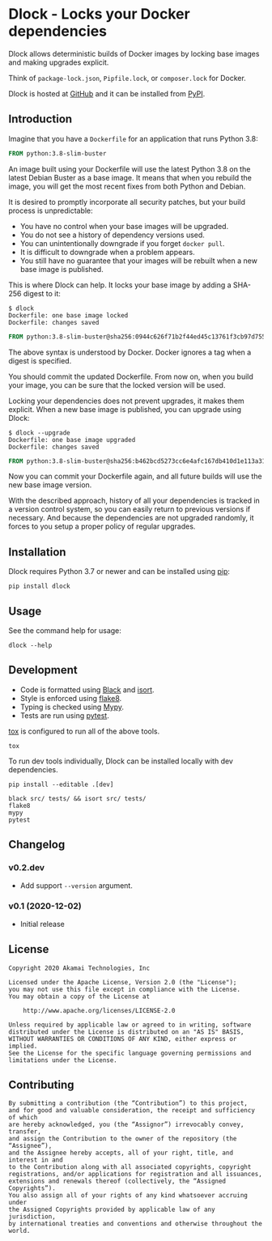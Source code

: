 
# Dlock - Locks your Docker dependencies

Dlock allows deterministic builds of Docker images
by locking base images and making upgrades explicit.

Think of `package-lock.json`, `Pipfile.lock`, or `composer.lock` for Docker.

Dlock is hosted at [GitHub](http://github.com/akamai/dlock) and
it can be installed from [PyPI](https://pypi.org/project/dlock/).

## Introduction

Imagine that you have a `Dockerfile` for an application that runs Python 3.8:

```Dockerfile
FROM python:3.8-slim-buster
```

An image built using your Dockerfile will use the latest Python 3.8
on the latest Debian Buster as a base image. It means that
when you rebuild the image, you will get the most recent fixes
from both Python and Debian.

It is desired to promptly incorporate  all security patches,
but your build process is unpredictable:

* You have no control when your base images will be upgraded.
* You do not see a history of dependency versions used.
* You can unintentionally downgrade if you forget `docker pull`.
* It is difficult to downgrade when a problem appears.
* You still have no guarantee that your images will be rebuilt
  when a new base image is published.

This is where Dlock can help.
It locks your base image by adding a SHA-256 digest to it:

```
$ dlock
Dockerfile: one base image locked
Dockerfile: changes saved
```

```Dockerfile
FROM python:3.8-slim-buster@sha256:0944c626f71b2f44ed45c13761f3cb97d75566261ade2b2d34f6ce2987dacbcb
```

The above syntax is understood by Docker.
Docker ignores a tag when a digest is specified.

You should commit the updated Dockerfile. From now on, when you build
your image, you can be sure that the locked version will be used.

Locking your dependencies does not prevent upgrades, it makes them explicit.
When a new base image is published, you can upgrade using Dlock:

 ```
$ dlock --upgrade
Dockerfile: one base image upgraded
Dockerfile: changes saved
```

```Dockerfile
FROM python:3.8-slim-buster@sha256:b462bcd5273cc6e4afc167db410d1e113a3174c1cab6ebe946efc1d1f03a9397
```

Now you can commit your Dockerfile again,
and all future builds will use the new base image version.

With the described approach, history of all your dependencies
is tracked in a version control system,
so you can easily return to previous versions if necessary.
And because the dependencies are not upgraded randomly,
it forces to you setup a proper policy of regular upgrades.


## Installation

Dlock requires Python 3.7 or newer and can be installed using [pip]:

```shell script
pip install dlock
```


## Usage

See the command help for usage:

```shell script
dlock --help
```

## Development

* Code is formatted using [Black] and [isort].
* Style is enforced using [flake8].
* Typing is checked using [Mypy].
* Tests are run using [pytest].

[tox] is configured to run all of the above tools.

```shell script
tox
```

To run dev tools individually,
Dlock can be installed locally with dev dependencies.

```shell script
pip install --editable .[dev]
```

```shell script
black src/ tests/ && isort src/ tests/
flake8
mypy
pytest
```


## Changelog

### v0.2.dev
* Add support `--version` argument.


### v0.1 (2020-12-02)

* Initial release


## License

```
Copyright 2020 Akamai Technologies, Inc

Licensed under the Apache License, Version 2.0 (the "License");
you may not use this file except in compliance with the License.
You may obtain a copy of the License at

    http://www.apache.org/licenses/LICENSE-2.0

Unless required by applicable law or agreed to in writing, software
distributed under the License is distributed on an "AS IS" BASIS,
WITHOUT WARRANTIES OR CONDITIONS OF ANY KIND, either express or implied.
See the License for the specific language governing permissions and
limitations under the License.
```

## Contributing

```
By submitting a contribution (the “Contribution”) to this project,
and for good and valuable consideration, the receipt and sufficiency of which
are hereby acknowledged, you (the “Assignor”) irrevocably convey, transfer,
and assign the Contribution to the owner of the repository (the “Assignee”),
and the Assignee hereby accepts, all of your right, title, and interest in and
to the Contribution along with all associated copyrights, copyright
registrations, and/or applications for registration and all issuances,
extensions and renewals thereof (collectively, the “Assigned Copyrights”).
You also assign all of your rights of any kind whatsoever accruing under
the Assigned Copyrights provided by applicable law of any jurisdiction,
by international treaties and conventions and otherwise throughout the world.
```


[pip]: https://pip.pypa.io
[Black]: https://black.readthedocs.io
[isort]: https://pycqa.github.io/isort/
[flake8]: https://flake8.pycqa.org
[Mypy]: http://mypy-lang.org
[pytest]: https://pytest.org/
[tox]: https://tox.readthedocs.io/

